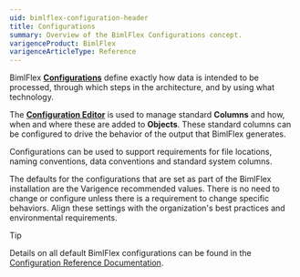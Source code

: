 ```yaml
---
uid: bimlflex-configuration-header
title: Configurations
summary: Overview of the BimlFlex Configurations concept.
varigenceProduct: BimlFlex
varigenceArticleType: Reference
---
```

BimlFlex [**Configurations**](xref:bimlflex-configuration-editor) define exactly how data is intended to be processed, through which steps in the architecture, and by using what technology.

The [**Configuration Editor**](xref:bimlflex-configuration-editor) is used to manage standard **Columns** and how, when and where these are added to **Objects**. These standard columns can be configured to drive the behavior of the output that BimlFlex generates.

Configurations can be used to support requirements for file locations, naming conventions, data conventions and standard system columns.

The defaults for the configurations that are set as part of the BimlFlex installation are the Varigence recommended values. There is no need to change or configure unless there is a requirement to change specific behaviors. Align these settings with the organization's best practices and environmental requirements.

> [!TIP]
> Details on all default BimlFlex configurations can be found in the [Configuration Reference Documentation](xref:bimlflex-metadata-configurations).
